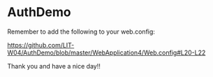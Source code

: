# AuthDemo

Remember to add the following to your web.config:

https://github.com/LIT-W04/AuthDemo/blob/master/WebApplication4/Web.config#L20-L22

Thank you and have a nice day!!
